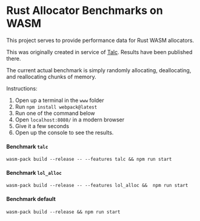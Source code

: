 # Rust Allocator Benchmarks on WASM

This project serves to provide performance data for Rust WASM allocators.

This was originally created in service of [Talc](https://github.com/SFBdragon/talc). Results have been published there.

The current actual benchmark is simply randomly allocating, deallocating, and reallocating chunks of memory.

Instructions:
1. Open up a terminal in the `www` folder
2. Run `npm install webpack@latest`
3. Run one of the command below
4. Open `localhost:8080/` in a modern browser
5. Give it a few seconds
6. Open up the console to see the results.

#### Benchmark `talc`
```
wasm-pack build --release -- --features talc && npm run start
```

#### Benchmark `lol_alloc`
```
wasm-pack build --release -- --features lol_alloc &&  npm run start
```

#### Benchmark default
```
wasm-pack build --release && npm run start
```
